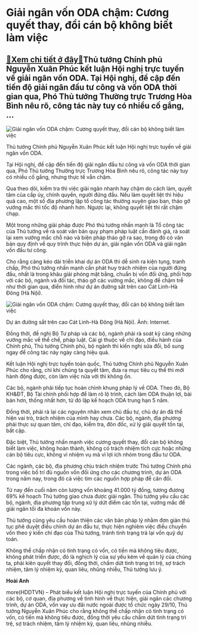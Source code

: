 Giải ngân vốn ODA chậm: Cương quyết thay, đổi cán bộ không biết làm việc
========================================================================

[:gift:Xem chi tiết ở đây:gift:](https://hddtvn.com/giai-ngan-von-oda-cham-cuong-quyet-thay-doi-can-bo-khong-biet-lam-viec/)Thủ tướng Chính phủ Nguyễn Xuân Phúc kết luận Hội nghị trực tuyến về giải ngân vốn ODA. Tại Hội nghị, đề cập đến tiến độ giải ngân đầu tư công và vốn ODA thời gian qua, Phó Thủ tướng Thường trực Trương Hòa Bình nêu rõ, công tác này tuy có nhiều cố gắng, …
---------------------------------------------------------------------------------------------------------------------------------------------------------------------------------------------------------------------------------------------------------------





![Giải ngân vốn ODA chậm: Cương quyết thay, đổi cán bộ không biết làm việc](https://hddtvn.com/wp-content/uploads/2021/01/2030_-NQH2728.jpg "Giải ngân vốn ODA chậm: Cương quyết thay, đổi cán bộ không biết làm việc")


Thủ tướng Chính phủ Nguyễn Xuân Phúc kết luận Hội nghị trực tuyến về giải ngân vốn ODA.



Tại Hội nghị, đề cập đến tiến độ giải ngân đầu tư công và vốn ODA thời gian qua, Phó Thủ tướng Thường trực Trương Hòa Bình nêu rõ, công tác này tuy có nhiều cố gắng, nhưng thực tế vẫn chậm.


Qua theo dõi, kiểm tra thì việc giải ngân nhanh hay chậm do cách làm, quyết tâm của cấp ủy, chính quyền, người đứng đầu. Nếu làm quyết liệt thì hiệu quả cao, một số địa phương lập tổ công tác thường xuyên giao ban, tháo gỡ vướng mắc thì tốc độ nhanh hơn. Ngược lại, không quyết liệt thì rất chậm chạp.


Một trong những giải pháp được Phó thủ tướng nhấn mạnh là Tổ công tác của Thủ tướng về rà soát văn bản quy phạm pháp luật cần đánh giá, rà soát lại xem vướng mắc chỗ nào và biện pháp tháo gỡ ra sao, trong đó có văn bản quy định về quy trình thực hiện dự án, giải ngân vốn ODA và giải ngân vốn đầu tư công.


Cho rằng càng kéo dài triển khai dự án ODA thì dễ sinh ra kiện tụng, tranh chấp, Phó thủ tướng nhấn mạnh cần phát huy trách nhiệm của người đứng đầu, nhất là trong khâu giải phóng mặt bằng, chuẩn bị vốn đối ứng, phối hợp với các bộ, ngành và đối tác, tháo gỡ các vướng mắc, không để chậm trễ như thời gian qua, điển hình như dự án đường sắt trên cao Cát Linh-Hà Đông (Hà Nội).





![Giải ngân vốn ODA chậm: Cương quyết thay, đổi cán bộ không biết làm việc](https://hddtvn.com/wp-content/uploads/2021/01/2222_duong_sat_cat_linh_ha_dong_tqsx.jpg "Giải ngân vốn ODA chậm: Cương quyết thay, đổi cán bộ không biết làm việc")


Dự án đường sắt trên cao Cát Linh-Hà Đông (Hà Nội). Ảnh: Internet.



Đồng thời, đề nghị Bộ Tư pháp và các bộ, ngành phải rà soát kỹ càng những vướng mắc về thể chế, pháp luật. Cái gì thuộc về chỉ đạo, điều hành của Chính phủ, Thủ tướng Chính phủ, bộ ngành thì kiến nghị sửa đổi, bổ sung ngay để công tác này ngày càng hiệu quả.


Kết luận Hội nghị trực tuyến toàn quốc, Thủ tướng Chính phủ Nguyễn Xuân Phúc cho rằng, chỉ khi chúng ta quyết tâm, đưa ra mục tiêu cụ thể thì mới hành động được, còn làm việc nửa vời thì không ổn.


Các bộ, ngành phải tiếp tục hoàn chỉnh khung pháp lý về ODA. Theo đó, Bộ KH&ĐT, Bộ Tài chính phối hợp để làm rõ lộ trình, cách làm ODA thuận lợi, bài bản hơn, thống nhất hơn, từ đó lập kế hoạch ODA trung hạn 5 năm.


Đồng thời, phải rà lại các nguyên nhân xem chủ đầu tư, chủ dự án đã thể hiện vai trò, trách nhiệm của mình hay chưa. Các bộ, ngành, địa phương phải thực sự quan tâm, chỉ đạo, kiểm tra, đôn đốc, xử lý giải quyết tồn tại, bất cập.


Đặc biệt, Thủ tướng nhấn mạnh việc cương quyết thay, đổi cán bộ không biết làm việc, không hoàn thành, không có trách nhiệm tích cực hoặc những cán bộ tiêu cực, không vì nhiệm vụ mà vì lợi ích nhóm trong đầu tư ODA.


Các ngành, các bộ, địa phương chịu trách nhiệm trước Thủ tướng Chính phủ trong việc bố trí đủ nguồn vốn đối ứng cho các chương trình, dự án ODA trong năm nay, trong đó cả việc tìm các nguồn hợp pháp để cân đối.


Từ nay đến cuối năm còn lượng vốn khoảng 41.000 tỷ đồng, tương đương 69% kế hoạch Thủ tướng giao chưa được giải ngân. Thủ tướng yêu cầu các bộ, ngành, địa phương tập trung xử lý dứt điểm các tồn tại, vướng mắc để giải ngân tối đa khoản vốn này.


Thủ tướng cũng yêu cầu hoàn thiện các văn bản pháp lý nhằm đơn giản thủ tục phê duyệt điều chỉnh dự án đầu tư, thực hiện nghiêm việc điều chuyển vốn theo ý kiến chỉ đạo của Thủ tướng, tránh tình trạng trả lại vốn quỹ dự toán.


Không thể chấp nhận có tình trạng có vốn, có tiền mà không tiêu được, không phát triển được, đó là nghịch lý của sự yếu kém về quản lý của chúng ta, phải kiên quyết thay đổi, đồng thời, chấm dứt tình trạng trì trệ, sợ trách nhiệm, tâm lý nhiệm kỳ, quan liêu, nhũng nhiễu, Thủ tướng lưu ý.




**Hoài Anh**



more(HDDTVN) – Phát biểu kết luận Hội nghị trực tuyến của Chính phủ với các bộ, cơ quan, địa phương về tình hình về thực hiện, giải ngân các chương trình, dự án ODA, vốn vay ưu đãi nước ngoài được tổ chức ngày 29/10, Thủ tướng Nguyễn Xuân Phúc cho rằng không thể chấp nhận có tình trạng có vốn, có tiền mà không tiêu được, đồng thời yêu cầu chấm dứt tình trạng trì trệ, sợ trách nhiệm, tâm lý nhiệm kỳ, quan liêu, nhũng nhiễu.


